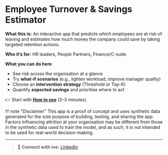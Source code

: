 # **Employee Turnover & Savings Estimator**

**What this is:** An interactive app that predicts which employees are at risk of leaving and estimates how much money the company could save by taking targeted retention actions.

**Who it’s for:** HR leaders, People Partners, Finance/C-suite.

**What you can do here**
- See risk across the organisation at a glance
- Try **what-if scenarios** (e.g., lighten workload, improve manager quality)
- Choose an **intervention strategy** (Threshold or Top-K)
- Quantify **expected savings** and prioritise where to act

👉 Start with **[How to use](usage.md)** (2–3 minutes).

!!! note "Disclaimer"
    This app is a proof of concept and uses synthetic data generated for the sole purpose of building, testing, and sharing the app. Factors influencing attrition at your organisation may be different from those in the synthetic data used to train the model, and as such, it is not intended to be used for real-world decision-making. 
 
---

> 🔗 **Connect with me:** [LinkedIn](https://www.linkedin.com/in/stewart-robertson-data/)